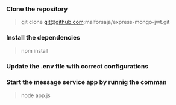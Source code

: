 ### Clone the repository
> git clone git@github.com:malforsaja/express-mongo-jwt.git

### Install the dependencies
> npm install

### Update the .env file with correct configurations

### Start the message service app by runnig the comman
> node app.js